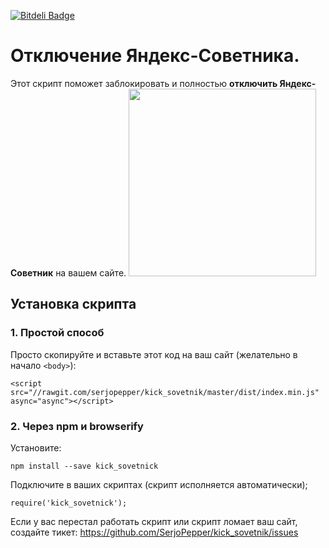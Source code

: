 [![Bitdeli Badge](https://d2weczhvl823v0.cloudfront.net/SerjoPepper/kick_sovetnik/trend.png)](https://bitdeli.com/free "Bitdeli Badge")

# Отключение Яндекс-Советника.

Этот скрипт поможет заблокировать и полностью <b>отключить Яндекс-Советник</b> на вашем сайте.
<img src="http://i.giphy.com/Ee3UjFhuthw0U.gif" style="width: 300px;"/>

## Установка скрипта

### 1. Простой способ
Просто скопируйте и вставьте этот код на ваш сайт (желательно в начало `<body>`):
```
<script src="//rawgit.com/serjopepper/kick_sovetnik/master/dist/index.min.js" async="async"></script>
```

### 2. Через npm и browserify
Установите:
```
npm install --save kick_sovetnick
```

Подключите в ваших скриптах (скрипт исполняется автоматически);
```
require('kick_sovetnick');
```

Если у вас перестал работать скрипт или скрипт ломает ваш сайт, создайте тикет:
https://github.com/SerjoPepper/kick_sovetnik/issues

